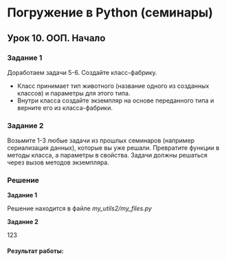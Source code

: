 # Погружение в Python (семинары)
## Урок 10. ООП. Начало

### Задание 1

Доработаем задачи 5-6. Создайте класс-фабрику.

- Класс принимает тип животного (название одного из созданных классов) и параметры для этого типа.
- Внутри класса создайте экземпляр на основе переданного типа и верните его из класса-фабрики.


### Задание 2

Возьмите 1-3 любые задачи из прошлых семинаров (например сериализация данных), которые вы уже решали. Превратите функции в методы класса, а параметры в свойства. Задачи должны решаться через вызов методов экземпляра.

### Решение
**Задание 1**

Решение находится в файле *my_utils2/my_files.py*

**Задание 2**

123
#### Результат работы:
